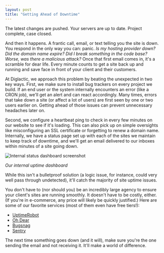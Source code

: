```yaml
---
layout: post
title: "Getting Ahead of Downtime"
---
```


The latest changes are pushed. Your servers are up to date. Project complete, case closed.

And then it happens. A frantic call, email, or text telling you the site is down. You respond in the only way you can:
panic. *Is my hosting provider down? Did the domain name expire? Did I break something in the code base? Worse, was
there a malicious attack?* Once that first email comes in, it's a scramble for dear life. Every minute counts to get a
site back up and running and save face in front of your client and their customers.

At Diglactic, we approach this problem by beating the unexpected in two key ways. First, we make sure to install bug
trackers on every project we build. If an end user or the system internally encounters an error (like a CRON job), we'll
get an alert and can react accordingly. Many times, errors that take down a site (or affect a lot of users) are first
seen by one or two users earlier on. Getting ahead of those issues can prevent unnecessary headaches later on.

Second, we configure a heartbeat ping to check in every few minutes on our website to see if it's loading. This can also
pick up on simple oversights like misconfiguring an SSL certificate or forgetting to renew a domain name. Internally, we
have a status page set up with each of the sites we maintain to keep track of downtime, and we'll get an email delivered
to our inboxes within minutes of a site going down.

![Internal status dashboard screenshot](/assets/2020-11-18-getting-ahead-of-downtime--status-dashboard.jpg)

*Our internal uptime dashboard*

While this isn't a bulletproof solution (a logic issue, for instance, could very well pass through undetected), it'll
catch the majority of site uptime issues.

You don't have to (nor should you) be an incredibly large agency to ensure your client's sites are running smoothly. It
doesn't have to be costly, either. (If you're in e-commerce, any price will likely be quickly justified.) Here are some
of our favorite services (most of them even have free tiers!):

- [UptimeRobot](https://uptimerobot.com/)
- [Oh Dear](https://ohdear.app/)
- [Bugsnag](https://www.bugsnag.com/)
- [Sentry](https://sentry.io/)

The next time something goes down (and it will), make sure you're the one sending the email and not receiving it. It'll
make a world of difference.
